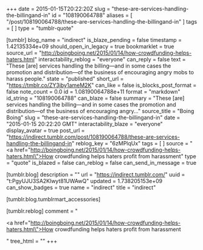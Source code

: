 +++
date = 2015-01-15T20:22:20Z
slug = "these-are-services-handling-the-billingand-in"
id = "108190064788"
aliases = [ "/post/108190064788/these-are-services-handling-the-billingand-in" ]
tags = [ ]
type = "tumblr-quote"

[tumblr]
blog_name = "indirect"
is_blaze_pending = false
timestamp = 1.42135334e+09
should_open_in_legacy = true
bookmarklet = true
source_url = "http://boingboing.net/2015/01/14/how-crowdfunding-helps-haters.html"
interactability_reblog = "everyone"
can_reply = false
text = "These [are] services handling the billing—and in some cases the promotion and distribution—of the business of encouraging angry mobs to harass people."
state = "published"
short_url = "https://tmblr.co/ZY3jby1ameM2K"
can_like = false
is_blocks_post_format = false
note_count = 0.0
id = 1.08190064788e+11
format = "markdown"
id_string = "108190064788"
can_blaze = false
summary = "These [are] services handling the billing—and in some cases the promotion and distribution—of the business of encouraging angry..."
source_title = "Boing Boing"
slug = "these-are-services-handling-the-billingand-in"
date = "2015-01-15 20:22:20 GMT"
interactability_blaze = "everyone"
display_avatar = true
post_url = "https://indirect.tumblr.com/post/108190064788/these-are-services-handling-the-billingand-in"
reblog_key = "6zMPlqUx"
tags = [ ]
source = "<a href=\"http://boingboing.net/2015/01/14/how-crowdfunding-helps-haters.html\">How crowdfunding helps haters profit from harassment</a>"
type = "quote"
is_blazed = false
can_reblog = false
can_send_in_message = true

[tumblr.blog]
description = ""
url = "https://indirect.tumblr.com/"
uuid = "t:PgyUJU3SA2Klwyt81UWAwQ"
updated = 1.738205153e+09
can_show_badges = true
name = "indirect"
title = "indirect"

[tumblr.blog.tumblrmart_accessories]

[tumblr.reblog]
comment = "<p><a href=\"http://boingboing.net/2015/01/14/how-crowdfunding-helps-haters.html\">How crowdfunding helps haters profit from harassment</a></p>"
tree_html = ""
+++
